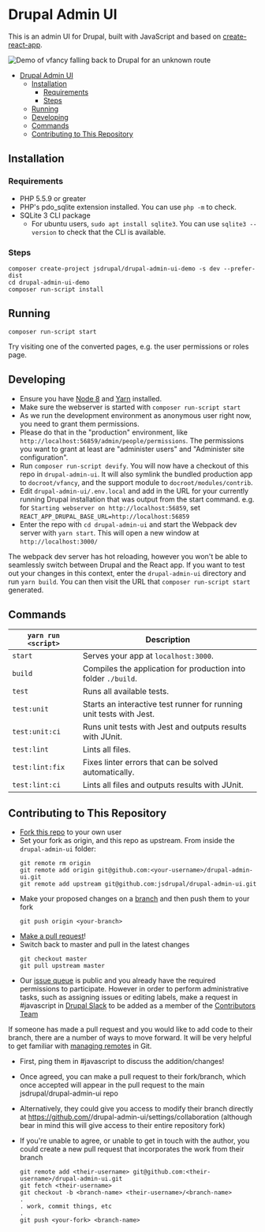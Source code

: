 # Drupal Admin UI

This is an admin UI for Drupal, built with JavaScript and based on [create-react-app](https://github.com/facebook/create-react-app).

![Demo of vfancy falling back to Drupal for an unknown route](https://i.imgur.com/JW7CdkZ.gifv)

- [Drupal Admin UI](#drupal-admin-ui)
  * [Installation](#installation)
    + [Requirements](#requirements)
    + [Steps](#steps) 
  * [Running](#running)
  * [Developing](#developing)
  * [Commands](#commands)
  * [Contributing to This Repository](#contributing-to-this-repository)     

## Installation

### Requirements

- PHP 5.5.9 or greater
- PHP's pdo_sqlite extension installed. You can use `php -m` to check.
- SQLite 3 CLI package
  * For ubuntu users, `sudo apt install sqlite3`. You can use `sqlite3 --version` to check that the CLI is available.

### Steps

```
composer create-project jsdrupal/drupal-admin-ui-demo -s dev --prefer-dist
cd drupal-admin-ui-demo
composer run-script install
```

## Running
```
composer run-script start
```

Try visiting one of the converted pages, e.g. the user permissions or roles page.

## Developing

- Ensure you have [Node 8](https://nodejs.org/en/) and [Yarn](https://yarnpkg.com/) installed.
- Make sure the webserver is started with `composer run-script start`
- As we run the development environment as anonymous user right now, you need to grant them permissions.
- Please do that in the "production" environment, like ```http://localhost:56859/admin/people/permissions```. The permissions you want to grant at least are "administer users" and "Administer site configuration".
- Run `composer run-script devify`. You will now have a checkout of this repo in `drupal-admin-ui`.
It will also symlink the bundled production app to `docroot/vfancy`, and the support module to
`docroot/modules/contrib`.
- Edit `drupal-admin-ui/.env.local` and add in the URL for your currently running Drupal installation
that was output from the start command. e.g. for `Starting webserver on http://localhost:56859`, set
`REACT_APP_DRUPAL_BASE_URL=http://localhost:56859`
- Enter the repo with `cd drupal-admin-ui` and start the Webpack dev server with `yarn start`. This
will open a new window at `http://localhost:3000/`

The webpack dev server has hot reloading, however you won't be able to seamlessly switch between
Drupal and the React app. If you want to test out your changes in this context, enter the
`drupal-admin-ui` directory and run `yarn build`. You can then visit the URL that
`composer run-script start` generated.

## Commands

|`yarn run <script>`|Description|
|------------------|-----------|
|`start`|Serves your app at `localhost:3000`.|
|`build`|Compiles the application for production into folder `./build`.|
|`test`|Runs all available tests.|
|`test:unit`|Starts an interactive test runner for running unit tests with Jest.|
|`test:unit:ci`|Runs unit tests with Jest and outputs results with JUnit.|
|`test:lint`|Lints all files.|
|`test:lint:fix`|Fixes linter errors that can be solved automatically.|
|`test:lint:ci`|Lints all files and outputs results with JUnit.|

## Contributing to This Repository

- [Fork this repo](https://help.github.com/articles/fork-a-repo/) to your own user
- Set your fork as origin, and this repo as upstream. From inside the `drupal-admin-ui` folder:
  ```
  git remote rm origin
  git remote add origin git@github.com:<your-username>/drupal-admin-ui.git
  git remote add upstream git@github.com:jsdrupal/drupal-admin-ui.git
  ```
- Make your proposed changes on a [branch](https://guides.github.com/activities/hello-world/#branch) and then push them to your fork
  ```
  git push origin <your-branch>
  ```
- [Make a pull request](https://help.github.com/articles/about-pull-requests/)!
- Switch back to master and pull in the latest changes
  ```
  git checkout master
  git pull upstream master
  ```
- Our [issue queue](https://github.com/jsdrupal/drupal-admin-ui/issues) is public and you already have the required permissions to participate. However in order to perform administrative tasks, such as assigning issues or editing labels, make a request in #javascript in [Drupal Slack](https://www.drupal.org/slack) to be added as a member of the [Contributors Team](https://github.com/orgs/jsdrupal/teams/contributors)

If someone has made a pull request and you would like to add code to their branch, there are a number of ways to move forward. It will be very helpful to get familiar with [managing remotes](https://help.github.com/categories/managing-remotes/) in Git.

- First, ping them in #javascript to discuss the addition/changes!
- Once agreed, you can make a pull request to their fork/branch, which once accepted will appear in the pull request to the main jsdrupal/drupal-admin-ui repo
- Alternatively, they could give you access to modify their branch directly at https://github.com/<username>/drupal-admin-ui/settings/collaboration (although bear in mind this will give access to their entire repository fork)
- If you're unable to agree, or unable to get in touch with the author, you could create a new pull request that incorporates the work from their branch

  ```
  git remote add <their-username> git@github.com:<their-username>/drupal-admin-ui.git
  git fetch <their-username>
  git checkout -b <branch-name> <their-username>/<branch-name>
  .
  . work, commit things, etc
  .
  git push <your-fork> <branch-name>
  ```
